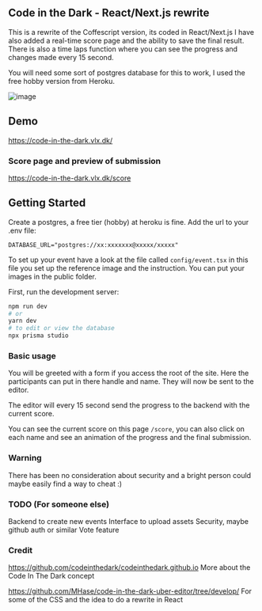 ## Code in the Dark - React/Next.js rewrite

This is a rewrite of the Coffescript version, its coded in React/Next.js I have also added a real-time score page and the ability to save the final result. There is also a time laps function where you can see the progress and changes made every 15 second. 

You will need some sort of postgres database for this to work, I used the free hobby version from Heroku.  


![image](https://user-images.githubusercontent.com/1506089/160987624-73d4d04c-f2fa-4057-90d1-e7b5746ed77a.png)

## Demo

https://code-in-the-dark.vlx.dk/

### Score page and preview of submission

https://code-in-the-dark.vlx.dk/score


## Getting Started

Create a postgres, a free tier (hobby) at heroku is fine. Add the url to your .env file:
```
DATABASE_URL="postgres://xx:xxxxxxx@xxxxx/xxxxx"
```

To set up your event have a look at the file called  `config/event.tsx` in this file you set up the reference image and the instruction. You can put your images in the public folder.

First, run the development server:

```bash
npm run dev
# or
yarn dev
# to edit or view the database
npx prisma studio
```
### Basic usage

You will be greeted with a form if you access the root of the site. Here the participants can put in there handle and name. They will now be sent to the editor.

The editor will every 15 second send the progress to the backend with the current score.

You can see the current score on this page `/score`, you can also click on each name and see an animation of the progress and the final submission.

### Warning

There has been no consideration about security and a bright person could maybe easily find a way to cheat :)

### TODO (For someone else)

Backend to create new events
Interface to upload assets
Security, maybe github auth or similar
Vote feature

### Credit

https://github.com/codeinthedark/codeinthedark.github.io More about the Code In The Dark concept

https://github.com/MHase/code-in-the-dark-uber-editor/tree/develop/ For some of the CSS and the idea to do a rewrite in React

